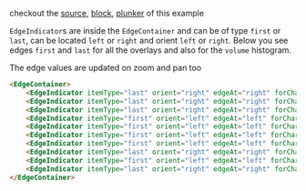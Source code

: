 checkout the [source](https://gist.github.com/rrag/70ea3fe28ad35bf3ed4c), [block](http://bl.ocks.org/rrag/70ea3fe28ad35bf3ed4c), [plunker](http://plnkr.co/edit/gist:70ea3fe28ad35bf3ed4c?p=preview) of this example

`EdgeIndicator`s are inside the `EdgeContainer` and can be of type `first` or `last`, can be located `left` or `right` and orient `left` or `right`. Below you see edges `first` and `last` for all the overlays and also for the `volume` histogram.

The edge values are updated on zoom and pan too

```html
<EdgeContainer>
	<EdgeIndicator itemType="last" orient="right" edgeAt="right" forChart={1} forDataSeries={1} />
	<EdgeIndicator itemType="last" orient="right" edgeAt="right" forChart={1} forDataSeries={2} />
	<EdgeIndicator itemType="last" orient="right" edgeAt="right" forChart={1} forDataSeries={3} />
	<EdgeIndicator itemType="first" orient="left" edgeAt="left" forChart={1} forDataSeries={1} />
	<EdgeIndicator itemType="first" orient="left" edgeAt="left" forChart={1} forDataSeries={2} />
	<EdgeIndicator itemType="first" orient="left" edgeAt="left" forChart={1} forDataSeries={3} />
	<EdgeIndicator itemType="first" orient="left" edgeAt="left" forChart={2} forDataSeries={0} displayFormat={d3.format(".4s")} />
	<EdgeIndicator itemType="last" orient="right" edgeAt="right" forChart={2} forDataSeries={0} displayFormat={d3.format(".4s")} />
	<EdgeIndicator itemType="first" orient="left" edgeAt="left" forChart={2} forDataSeries={1} displayFormat={d3.format(".4s")} />
	<EdgeIndicator itemType="last" orient="right" edgeAt="right" forChart={2} forDataSeries={1} displayFormat={d3.format(".4s")} />
</EdgeContainer>
```